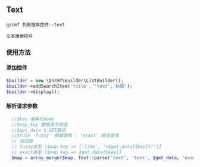 ## Text 
```text
qscmf 列表搜索控件--text

文本搜索控件
```

### 使用方法

#### 添加控件

```php
$builder = new \Qscmf\Builder\ListBuilder();
$builder->addSearchItem('title', 'text','标题');
$builder->display();
```

#### 解析请求参数

```php
  //$key 搜索栏name
  //$map_key 数据库字段值
  //$get_data $_GET数组
  //$rule 'fuzzy' 模糊查找 | 'exact' 精准查找
  // 返回值
  // fuzzy类型 [$map_key => ['like', "%$get_data[$key]%""]]
  // exact类型 [$map_key => $get_data[$key]]
  $map = array_merge($map, Text::parse('text', 'text', $get_data, 'exact'));
```
